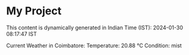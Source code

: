 # My Project

This content is dynamically generated in Indian Time (IST): 2024-01-30 08:17:47 IST


Current Weather in Coimbatore:
Temperature: 20.88 °C
Condition: mist
